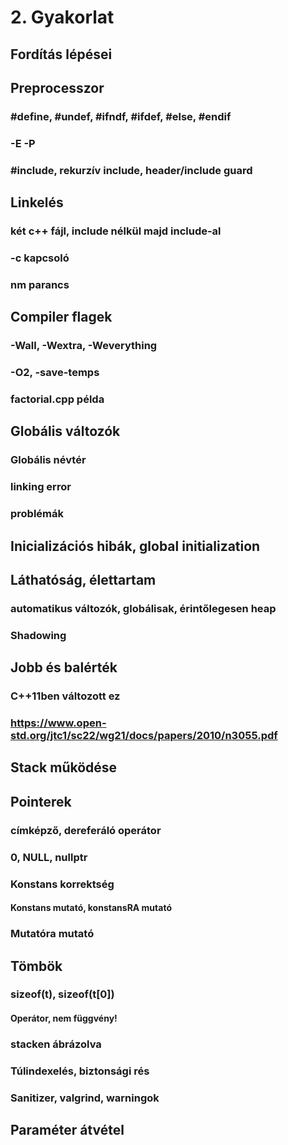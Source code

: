 # 2. Gyakorlat

## Fordítás lépései

## Preprocesszor
### #define, #undef, #ifndf, #ifdef, #else, #endif
### -E -P
### #include, rekurzív include, header/include guard

## Linkelés
### két c++ fájl, include nélkül majd include-al
### -c kapcsoló
### nm parancs

## Compiler flagek
### -Wall, -Wextra, -Weverything
### -O2, -save-temps
### factorial.cpp példa

## Globális változók
### Globális névtér
### linking error
### problémák

## Inicializációs hibák, global initialization
## Láthatóság, élettartam
### automatikus változók, globálisak, érintőlegesen heap
### Shadowing

## Jobb és balérték
### C++11ben változott ez
### https://www.open-std.org/jtc1/sc22/wg21/docs/papers/2010/n3055.pdf

## Stack működése

## Pointerek
### címképző, dereferáló operátor
### 0, NULL, nullptr
### Konstans korrektség
#### Konstans mutató, konstansRA mutató
### Mutatóra mutató

## Tömbök
### sizeof(t), sizeof(t[0])
#### Operátor, nem függvény!
### stacken ábrázolva
### Túlindexelés, biztonsági rés
### Sanitizer, valgrind, warningok

## Paraméter átvétel
